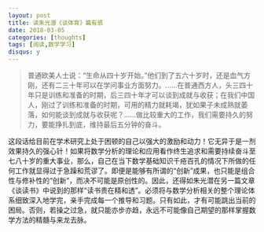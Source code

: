 ```yaml
---
layout: post
title: 读朱光潜《谈体育》篇有感
date: 2018-03-05
categories: [thoughts]
tags: [阅读,数学学习]
disqus: y
---
```


> 普通欧美人士说：“生命从四十岁开始。”他们到了五六十岁时，还是血气方刚，还有二三十年可以在学问事业方面努力。……在普通西方人，头三四十年只是训练和准备的时期，后三四十年才可以谈到成就与收获；在我们中国人，刚过了训练和准备的时期，可用的精力就耗竭，犹如果子未成熟就萎落，如何能谈到成就与收获呢？……做比较重大的工作，我们需要持久的努力，要能挣扎到底，维持最后五分钟的奋斗。

这段话给目前在学术研究上处于困顿的自己以强大的激励和动力！它无异于是一剂效果持久的强心针！如果将数学分析的理论和应用看作终生追求和需要持续奋斗至七八十岁的重大事业，那么，自己在当下数学基础知识千疮百孔的情况下所做的任何工作就显得过于急躁和荒谬了。即便是能够有所谓的“创新”成果，也只能是组合性与修补性的“创新”，而决不可能是原创性的。因此，还得如朱光潜在另一篇文章《谈读书》中说到的那样“读书贵在精和透”。必须将与数学分析相关的整个理论体系细致深入地学完，亲手完成每一个推导和习题。只有如此，才有可能跳出当前的困局。否则，若操之过急，就只能亦步亦趋，永远不可能像自己期望的那样掌握数学方法的精髓与来龙去脉。
